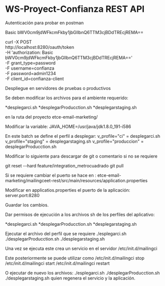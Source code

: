 # WS-Proyect-Confianza REST API

Autenticación para probar en postman

Basic bWV0cm9jdWFkcmFkby1jbGllbnQ6TTM3cjBDdTREcjREMA==

curl -X POST \
  http://localhost:8280/oauth/token \
  -H 'authorization: Basic bWV0cm9jdWFkcmFkby1jbGllbnQ6TTM3cjBDdTREcjREMA==' \
  -F grant_type=password \
  -F username=confianza \
  -F password=admin1234 \
  -F client_id=confianza-client
  
  
  
Despliegue en servidores de pruebas o productivos
  

  
Se deben modificar los archivos para el ambiente requerido:

*desplegarci.sh
*desplegarProducction.sh
*desplegarstaging.sh 

en la ruta del proyecto etce-email-marketing/

Modificar la variable:
JAVA_HOME=/usr/java/jdk1.8.0_191-i586

En este batch se define el perfil a desplegar:
v_profile="ci" = desplegarci.sh
v_profile="staging" = desplegarstaging.sh
v_profile="produccion" = desplegarProducction.sh


Modificar lo siguiente para descargar de git o comentario si no se requiere

git reset --hard feature/integration_metrocuadrado
git pull



Si se requiere cambiar el puerto se hace en :
etce-email-marketing/mailingceet-rest/src/main/resources/application.properties

Modificar en applicatios.properties el puerto de la aplicación:
server.port:8280

Guardar los cambios.

Dar permisos de ejecución a los archivos sh de los perfiles del aplicativo:

*desplegarci.sh
*desplegarProducction.sh
*desplegarstaging.sh 

Ejecutar el archivo del perfil que se requiere
./esplegarci.sh
./desplegarProducction.sh
./desplegarstaging.sh 

Una vez se ejecuta este crea un servicio en el servidor 
/etc/init.d/mailingci


Este posteriormente se puede utilizar como 
/etc/init.d/mailingci stop
/etc/init.d/mailingci start
/etc/init.d/mailingci restart

O ejecutar de nuevo los archivos:
./esplegarci.sh
./desplegarProducction.sh
./desplegarstaging.sh 
 quien regenera el servicio y la aplicación.
  
  
 
